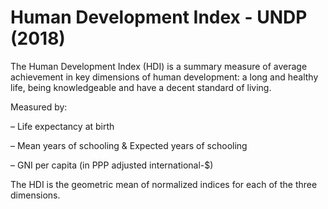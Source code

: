 # Human Development Index - UNDP (2018)

The Human Development Index (HDI) is a summary measure of average achievement in key dimensions of human development: a long and healthy life, being knowledgeable and have a decent standard of living. 

Measured by:

– Life expectancy at birth

– Mean years of schooling & Expected years of schooling

– GNI per capita (in PPP adjusted international-$)

The HDI is the geometric mean of normalized indices for each of the three dimensions.